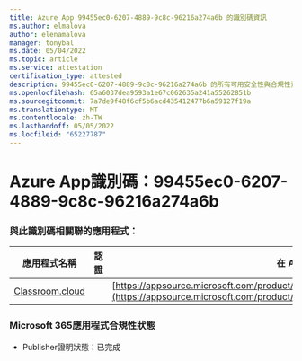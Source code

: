 ```yaml
---
title: Azure App 99455ec0-6207-4889-9c8c-96216a274a6b 的識別碼資訊
ms.author: elmalova
author: elenamalova
manager: tonybal
ms.date: 05/04/2022
ms.topic: article
ms.service: attestation
certification_type: attested
description: 99455ec0-6207-4889-9c8c-96216a274a6b 的所有可用安全性與合規性資訊。
ms.openlocfilehash: 65a6037dea9593a1e67c062635a241a55262851b
ms.sourcegitcommit: 7a7de9f48f6cf5b6acd435412477b6a59127f19a
ms.translationtype: MT
ms.contentlocale: zh-TW
ms.lasthandoff: 05/05/2022
ms.locfileid: "65227787"
---
```

# <a name="azure-app-id-99455ec0-6207-4889-9c8c-96216a274a6b"></a>Azure App識別碼：99455ec0-6207-4889-9c8c-96216a274a6b


### <a name="apps-associated-with-this-id"></a>與此識別碼相關聯的應用程式：
| **應用程式名稱** | **認證** | **在 AppSource 中檢視** |
|--------------|---------------|-----------------------|
| [Classroom.cloud](../forward/netsupportltd1595255396224.classroom_cloud.md) |  | [https://appsource.microsoft.com/product/office/netsupportltd1595255396224.classroom_cloud](https://appsource.microsoft.com/product/office/netsupportltd1595255396224.classroom_cloud) |

### <a name="microsoft-365-app-compliance-status"></a>Microsoft 365應用程式合規性狀態
- Publisher證明狀態：已完成
